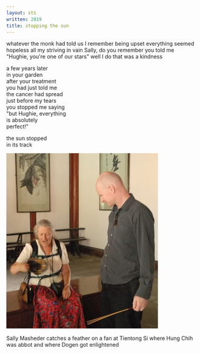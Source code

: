 ```yaml
---
layout: sts
written: 2019
title: stopping the sun
---
```


<div class="poem">
whatever the monk had told us  
I remember being upset  
everything seemed hopeless  
all my striving in vain  
Sally, do you remember  
you told me  
"Hughie, you're one of our stars"  
well I do  
that was a kindness

a few years later  
in your garden  
after your treatment  
you had just told me  
the cancer had spread  
just before my tears  
you stopped me saying  
"but Hughie, everything  
is absolutely  
perfect!"

the sun stopped  
in its track
</div>

![Sally & Hughie](/assets/images/chan/sally_catch_feather_fan.jpg "Sally catches a feather on a fan")

Sally Masheder catches a feather on a fan at 
Tientong Si where Hung Chih was abbot and where Dogen got enlightened

